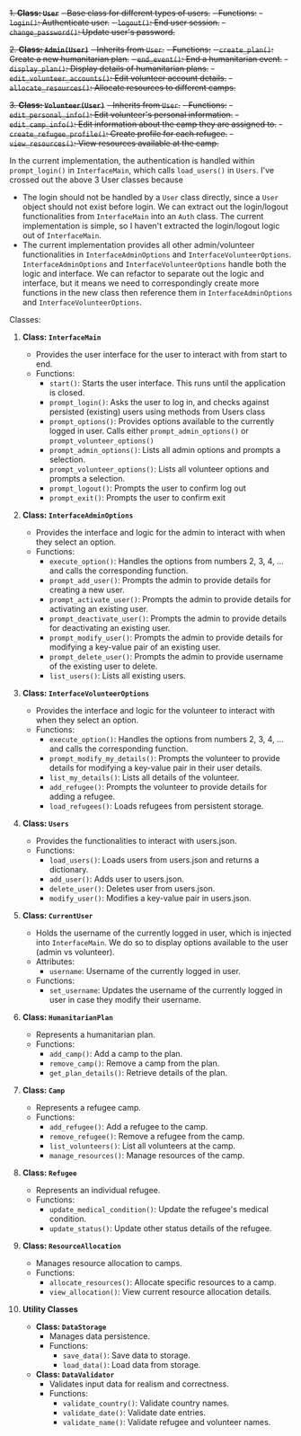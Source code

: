 ~~1. **Class: `User`**~~
~~- Base class for different types of users.~~
~~- Functions:~~
~~- `login()`: Authenticate user.~~
~~- `logout()`: End user session.~~
~~- `change_password()`: Update user's password.~~

~~2. **Class: `Admin(User)`**~~
~~- Inherits from `User`.~~
~~- Functions:~~
~~- `create_plan()`: Create a new humanitarian plan.~~
~~- `end_event()`: End a humanitarian event.~~
~~- `display_plan()`: Display details of humanitarian plans.~~
~~- `edit_volunteer_accounts()`: Edit volunteer account details.~~
~~- `allocate_resources()`: Allocate resources to different camps.~~

~~3. **Class: `Volunteer(User)`**~~
~~- Inherits from `User`.~~
~~- Functions:~~
~~- `edit_personal_info()`: Edit volunteer's personal information.~~
~~- `edit_camp_info()`: Edit information about the camp they are assigned to.~~
~~- `create_refugee_profile()`: Create profile for each refugee.~~
~~- `view_resources()`: View resources available at the camp.~~

In the current implementation, the authentication is handled within `prompt_login()` in `InterfaceMain`, which calls `load_users()` in `Users`. 
I've crossed out the above 3 User classes because 
  - The login should not be handled by a `User` class directly, since a `User` object should not exist before login. We can extract out the login/logout functionalities from `InterfaceMain` into an `Auth` class. The current implementation is simple, so I haven't extracted the login/logout logic out of `InterfaceMain`.
  - The current implementation provides all other admin/volunteer functionalities in `InterfaceAdminOptions` and `InterfaceVolunteerOptions`. `InterfaceAdminOptions` and `InterfaceVolunteerOptions` handle both the logic and interface. We can refactor to separate out the logic and interface, but it means we need to correspondingly create more functions in the new class then reference them in `InterfaceAdminOptions` and `InterfaceVolunteerOptions`.

Classes:

1. **Class: `InterfaceMain`**
   - Provides the user interface for the user to interact with from start to end.
   - Functions:
     - `start()`: Starts the user interface. This runs until the application is closed.
     - `prompt_login()`: Asks the user to log in, and checks against persisted (existing) users using methods from Users class
     - `prompt_options()`: Provides options available to the currently logged in user. Calls either `prompt_admin_options()` or `prompt_volunteer_options()`
     - `prompt_admin_options()`: Lists all admin options and prompts a selection.
     - `prompt_volunteer_options()`: Lists all volunteer options and prompts a selection.
     - `prompt_logout()`: Prompts the user to confirm log out
     - `prompt_exit()`: Prompts the user to confirm exit

1. **Class: `InterfaceAdminOptions`**
   - Provides the interface and logic for the admin to interact with when they select an option.
   - Functions:
     - `execute_option()`: Handles the options from numbers 2, 3, 4, ... and calls the corresponding function.
     - `prompt_add_user()`: Prompts the admin to provide details for creating a new user.
     - `prompt_activate_user()`:  Prompts the admin to provide details for activating an existing user.
     - `prompt_deactivate_user()`:  Prompts the admin to provide details for deactivating an existing user.
     - `prompt_modify_user()`:   Prompts the admin to provide details for modifying a key-value pair of an existing user.
     - `prompt_delete_user()`:   Prompts the admin to provide username of the existing user to delete.
     - `list_users()`: Lists all existing users.

1. **Class: `InterfaceVolunteerOptions`**
   - Provides the interface and logic for the volunteer to interact with when they select an option.
   - Functions:
     - `execute_option()`: Handles the options from numbers 2, 3, 4, ... and calls the corresponding function.
     - `prompt_modify_my_details()`: Prompts the volunteer to provide details for modifying a key-value pair in their user details.
     - `list_my_details()`: Lists all details of the volunteer.
     - `add_refugee()`:  Prompts the volunteer to provide details for adding a refugee.
     - `load_refugees()`: Loads refugees from persistent storage.

2. **Class: `Users`**
   - Provides the functionalities to interact with users.json.
   - Functions:
     - `load_users()`: Loads users from users.json and returns a dictionary.
     - `add_user()`: Adds user to users.json.
     - `delete_user()`: Deletes user from users.json.
     - `modify_user()`: Modifies a key-value pair in users.json.

2. **Class: `CurrentUser`**
   - Holds the username of the currently logged in user, which is injected into `InterfaceMain`. We do so to display options available to the user (admin vs volunteer).
   - Attributes:
     - `username`: Username of the currently logged in user.
   - Functions:
     - `set_username`: Updates the username of the currently logged in user in case they modify their username.

4. **Class: `HumanitarianPlan`**
   - Represents a humanitarian plan.
   - Functions:
     - `add_camp()`: Add a camp to the plan.
     - `remove_camp()`: Remove a camp from the plan.
     - `get_plan_details()`: Retrieve details of the plan.

5. **Class: `Camp`**
   - Represents a refugee camp.
   - Functions:
     - `add_refugee()`: Add a refugee to the camp.
     - `remove_refugee()`: Remove a refugee from the camp.
     - `list_volunteers()`: List all volunteers at the camp.
     - `manage_resources()`: Manage resources of the camp.

6. **Class: `Refugee`**
   - Represents an individual refugee.
   - Functions:
     - `update_medical_condition()`: Update the refugee's medical condition.
     - `update_status()`: Update other status details of the refugee.

7. **Class: `ResourceAllocation`**
   - Manages resource allocation to camps.
   - Functions:
     - `allocate_resources()`: Allocate specific resources to a camp.
     - `view_allocation()`: View current resource allocation details.

8. **Utility Classes**
   - **Class: `DataStorage`**
     - Manages data persistence.
     - Functions:
       - `save_data()`: Save data to storage.
       - `load_data()`: Load data from storage.
   - **Class: `DataValidator`**
     - Validates input data for realism and correctness.
     - Functions:
       - `validate_country()`: Validate country names.
       - `validate_date()`: Validate date entries.
       - `validate_name()`: Validate refugee and volunteer names.

